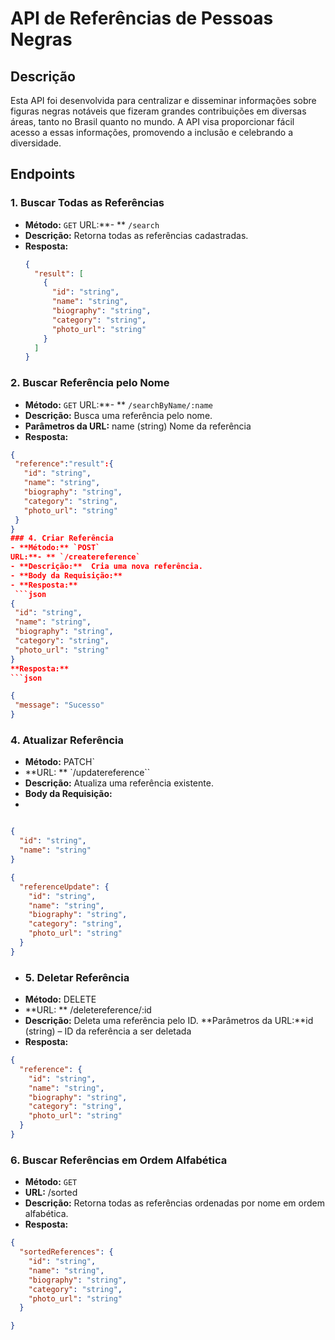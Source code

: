 # API de Referências de Pessoas Negras

## Descrição

Esta API foi desenvolvida para centralizar e disseminar informações sobre figuras negras notáveis que fizeram grandes contribuições em diversas áreas, tanto no Brasil quanto no mundo. A API visa proporcionar fácil acesso a essas informações, promovendo a inclusão e celebrando a diversidade.

## Endpoints

### 1. Buscar Todas as Referências

- **Método:** `GET`
URL:**- ** `/search`
- **Descrição:** Retorna todas as referências cadastradas.
- **Resposta:**
  ```json
  {
    "result": [
      {
        "id": "string",
        "name": "string",
        "biography": "string",
        "category": "string",
        "photo_url": "string"
      }
    ]
  }
### 2. Buscar Referência pelo Nome
- **Método:** `GET`
URL:**- ** `/searchByName/:name`
- **Descrição:** Busca uma referência pelo nome.
- **Parâmetros da URL:** name (string)  Nome da referência
- **Resposta:**
 ```json
{
  "reference":"result":{
    "id": "string",
    "name": "string",
    "biography": "string",
    "category": "string",
    "photo_url": "string"
  }
}
### 4. Criar Referência
- **Método:** `POST`
URL:**- ** `/createreference`
- **Descrição:**  Cria uma nova referência.
- **Body da Requisição:**
- **Resposta:**
  ```json
{
  "id": "string",
  "name": "string",
  "biography": "string",
  "category": "string",
  "photo_url": "string"
}
**Resposta:**
```json

{
  "message": "Sucesso"
}
````
### 4. Atualizar Referência
- **Método:** PATCH`
- **URL: ** `/updatereference``
- **Descrição:** Atualiza uma referência existente.
- **Body da Requisição:**
- 
```json

{
  "id": "string",
  "name": "string"
}

{
  "referenceUpdate": {
    "id": "string",
    "name": "string",
    "biography": "string",
    "category": "string",
    "photo_url": "string"
  }
}
````
- ### 5. Deletar Referência
- **Método:** DELETE
- **URL: ** /deletereference/:id
- **Descrição:** Deleta uma referência pelo ID.
**Parâmetros da URL:**id (string) – ID da referência a ser deletada
- **Resposta:**
```json
{
  "reference": {
    "id": "string",
    "name": "string",
    "biography": "string",
    "category": "string",
    "photo_url": "string"
  }
}

````
### 6. Buscar Referências em Ordem Alfabética
- **Método:** `GET`
- **URL:** /sorted
- **Descrição:** Retorna todas as referências ordenadas por nome em ordem alfabética.
- **Resposta:**
```json
{
  "sortedReferences": {
    "id": "string",
    "name": "string",
    "biography": "string",
    "category": "string",
    "photo_url": "string"
  }

}
